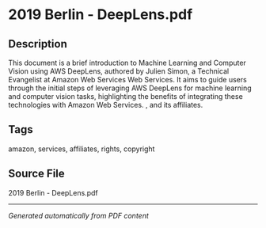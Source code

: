 # 2019 Berlin - DeepLens.pdf

## Description
This document is a brief introduction to Machine Learning and Computer Vision using AWS DeepLens, authored by Julien Simon, a Technical Evangelist at Amazon Web Services Web Services. It aims to guide users through the initial steps of leveraging AWS DeepLens for machine learning and computer vision tasks, highlighting the benefits of integrating these technologies with Amazon Web Services. , and its affiliates.
## Tags
amazon, services, affiliates, rights, copyright

## Source File
2019 Berlin - DeepLens.pdf

---
*Generated automatically from PDF content*
